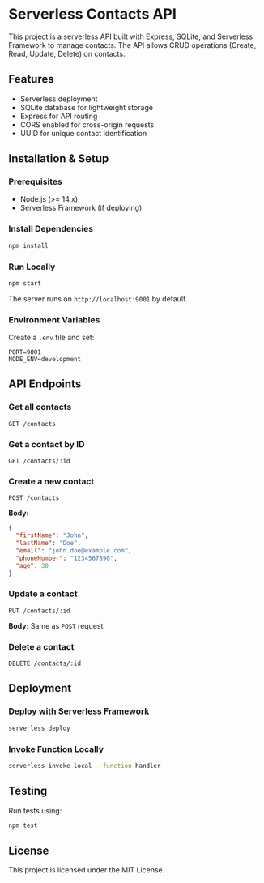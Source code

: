 # Serverless Contacts API

This project is a serverless API built with Express, SQLite, and Serverless Framework to manage contacts. The API allows CRUD operations (Create, Read, Update, Delete) on contacts.

## Features
- Serverless deployment
- SQLite database for lightweight storage
- Express for API routing
- CORS enabled for cross-origin requests
- UUID for unique contact identification

## Installation & Setup

### Prerequisites
- Node.js (>= 14.x)
- Serverless Framework (if deploying)

### Install Dependencies
```sh
npm install
```

### Run Locally
```sh
npm start
```
The server runs on `http://localhost:9001` by default.

### Environment Variables
Create a `.env` file and set:
```
PORT=9001
NODE_ENV=development
```

## API Endpoints

### Get all contacts
```http
GET /contacts
```

### Get a contact by ID
```http
GET /contacts/:id
```

### Create a new contact
```http
POST /contacts
```
**Body:**
```json
{
  "firstName": "John",
  "lastName": "Doe",
  "email": "john.doe@example.com",
  "phoneNumber": "1234567890",
  "age": 30
}
```

### Update a contact
```http
PUT /contacts/:id
```
**Body:** Same as `POST` request

### Delete a contact
```http
DELETE /contacts/:id
```

## Deployment

### Deploy with Serverless Framework
```sh
serverless deploy
```

### Invoke Function Locally
```sh
serverless invoke local --function handler
```

## Testing
Run tests using:
```sh
npm test
```

## License
This project is licensed under the MIT License.

